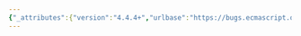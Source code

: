 ```yaml
---
{"_attributes":{"version":"4.4.4+","urlbase":"https://bugs.ecmascript.org/","maintainer":"dherman@mozilla.com"},"bug":{"bug_id":1807,"creation_ts":"2013-08-23 15:21:00 -0700","short_desc":"better wording for Math.roundFloat32","delta_ts":"2013-09-27 14:47:19 -0700","product":"Draft for 6th Edition","component":"editorial issue","version":"Rev 17: August 23, 2013 Draft","rep_platform":"All","op_sys":"All","bug_status":"RESOLVED","resolution":"FIXED","priority":"Normal","bug_severity":"enhancement","everconfirmed":true,"reporter":{"uid":"dherman","name":"Dave Herman"},"assigned_to":{"uid":"allen","name":"Allen Wirfs-Brock"},"long_desc":[{"commentid":5207,"comment_count":0,"who":{"uid":"dherman","name":"Dave Herman"},"bug_when":"2013-08-23 15:21:24 -0700","thetext":"The spec for Math.roundFloat32 refers to IEEE-868-2005 which I've never heard of, and I can't find any evidence of its existence on Google or the IEEE web site. :) I assume you meant IEEE-754-2008. But the rest of the spec simply refers to it as IEEE 754, so for consistency I'd use that wording.\n\nHere's how I would write the steps:\n\n* If x is NaN, return NaN.\n* If x is one of -0, 0, +∞, -∞, the return x.\n* Let x32 be the result of converting x to a value in IEEE 754 single-precision 32-bit binary format using roundTiesToEven.\n* Let x64 be the result of converting x32 to a value in IEEE 754 double-precision 64-bit binary format.\n* Return the ECMAScript number corresponding to x64.\n\nDave"},{"commentid":5378,"comment_count":1,"who":{"uid":"allen","name":"Allen Wirfs-Brock"},"bug_when":"2013-09-10 15:03:12 -0700","thetext":"fixed in rev19 editor's draft"},{"commentid":5531,"comment_count":2,"who":{"uid":"allen","name":"Allen Wirfs-Brock"},"bug_when":"2013-09-27 14:47:19 -0700","thetext":"fixed in rev19"}]}}
---
```

